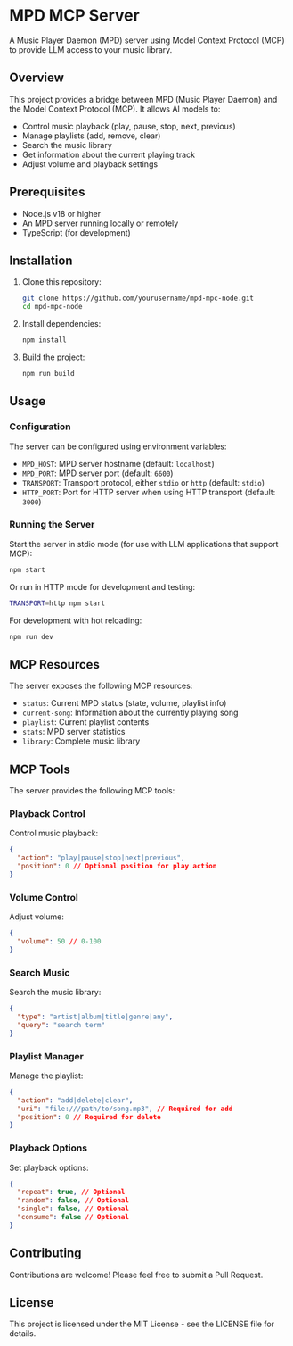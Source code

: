 # MPD MCP Server

A Music Player Daemon (MPD) server using Model Context Protocol (MCP) to provide LLM access to your music library.

## Overview

This project provides a bridge between MPD (Music Player Daemon) and the Model Context Protocol (MCP). It allows AI models to:

- Control music playback (play, pause, stop, next, previous)
- Manage playlists (add, remove, clear)
- Search the music library
- Get information about the current playing track
- Adjust volume and playback settings

## Prerequisites

- Node.js v18 or higher
- An MPD server running locally or remotely
- TypeScript (for development)

## Installation

1. Clone this repository:
   ```bash
   git clone https://github.com/yourusername/mpd-mpc-node.git
   cd mpd-mpc-node
   ```

2. Install dependencies:
   ```bash
   npm install
   ```

3. Build the project:
   ```bash
   npm run build
   ```

## Usage

### Configuration

The server can be configured using environment variables:

- `MPD_HOST`: MPD server hostname (default: `localhost`)
- `MPD_PORT`: MPD server port (default: `6600`)
- `TRANSPORT`: Transport protocol, either `stdio` or `http` (default: `stdio`)
- `HTTP_PORT`: Port for HTTP server when using HTTP transport (default: `3000`)

### Running the Server

Start the server in stdio mode (for use with LLM applications that support MCP):

```bash
npm start
```

Or run in HTTP mode for development and testing:

```bash
TRANSPORT=http npm start
```

For development with hot reloading:

```bash
npm run dev
```

## MCP Resources

The server exposes the following MCP resources:

- `status`: Current MPD status (state, volume, playlist info)
- `current-song`: Information about the currently playing song
- `playlist`: Current playlist contents
- `stats`: MPD server statistics
- `library`: Complete music library

## MCP Tools

The server provides the following MCP tools:

### Playback Control

Control music playback:

```json
{
  "action": "play|pause|stop|next|previous",
  "position": 0 // Optional position for play action
}
```

### Volume Control

Adjust volume:

```json
{
  "volume": 50 // 0-100
}
```

### Search Music

Search the music library:

```json
{
  "type": "artist|album|title|genre|any",
  "query": "search term"
}
```

### Playlist Manager

Manage the playlist:

```json
{
  "action": "add|delete|clear",
  "uri": "file:///path/to/song.mp3", // Required for add
  "position": 0 // Required for delete
}
```

### Playback Options

Set playback options:

```json
{
  "repeat": true, // Optional
  "random": false, // Optional
  "single": false, // Optional
  "consume": false // Optional
}
```

## Contributing

Contributions are welcome! Please feel free to submit a Pull Request.

## License

This project is licensed under the MIT License - see the LICENSE file for details.
